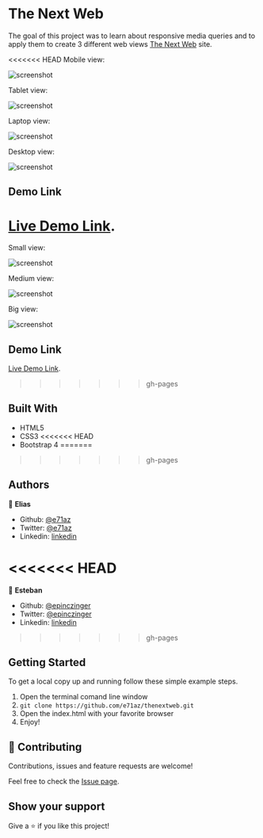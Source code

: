 # The Next Web

The goal of this project was to learn about responsive media queries and to apply them to create 3 different web views [The Next Web](https://thenextweb.com/) site.

<<<<<<< HEAD
Mobile view:

![screenshot](./assets/images/sssmall.png)

Tablet view:

![screenshot](./assets/images/ssmid.png)

Laptop view:

![screenshot](./assets/images/ssbig.png)

Desktop view:

![screenshot](./assets/images/ssxlbig.png)

## Demo Link

[Live Demo Link](https://e71az.github.io/visit-chihuahua/).
=======
Small view:

![screenshot](./assets/images/sssmall.png)

Medium view:

![screenshot](./assets/images/ssmid.png)

Big view:

![screenshot](./assets/images/ssbig.png)

## Demo Link

[Live Demo Link](https://raw.githack.com/e71az/thenextweb/development/index.html).
>>>>>>> gh-pages

## Built With

- HTML5
- CSS3
<<<<<<< HEAD
- Bootstrap 4
=======
>>>>>>> gh-pages

## Authors

👤 **Elias**

- Github: [@e71az](https://github.com/e71az)
- Twitter: [@e71az](https://twitter.com/e71az)
- Linkedin: [linkedin](https://www.linkedin.com/in/elias-casta%C3%B1eda-17a771115/)

<<<<<<< HEAD
=======
👤 **Esteban**

- Github: [@epinczinger](https://github.com/epinczinger)
- Twitter: [@epinczinger](https://twitter.com/epinczinger)
- Linkedin: [linkedin](https://www.linkedin.com/in/esteban-pinczinger-busai-ab49a254/?originalSubdomain=ar)

>>>>>>> gh-pages
## Getting Started

To get a local copy up and running follow these simple example steps.

1. Open the terminal comand line window
2. `git clone https://github.com/e71az/thenextweb.git`
3. Open the index.html with your favorite browser
4. Enjoy!

## 🤝 Contributing

Contributions, issues and feature requests are welcome!

Feel free to check the [Issue page](https://github.com/e71az/thenextweb/issues).

## Show your support

Give a ⭐️ if you like this project!
